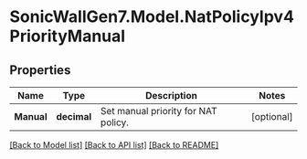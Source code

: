 # SonicWallGen7.Model.NatPolicyIpv4PriorityManual

## Properties

Name | Type | Description | Notes
------------ | ------------- | ------------- | -------------
**Manual** | **decimal** | Set manual priority for NAT policy. | [optional] 

[[Back to Model list]](../README.md#documentation-for-models) [[Back to API list]](../README.md#documentation-for-api-endpoints) [[Back to README]](../README.md)

